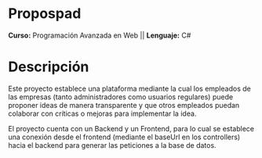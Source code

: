 # Propospad

**Curso:** Programación Avanzada en Web || **Lenguaje:** C#

# Descripción
Este proyecto establece una plataforma mediante la cual los empleados de las empresas (tanto administradores como usuarios regulares) puede proponer ideas de manera transparente y que otros empleados puedan colaborar con críticas o mejoras para implementar la idea.

El proyecto cuenta con un Backend y un Frontend, para lo cual se establece una conexión desde el frontend (mediante el baseUrl en los controllers) hacia el backend para generar las peticiones a la base de datos.

